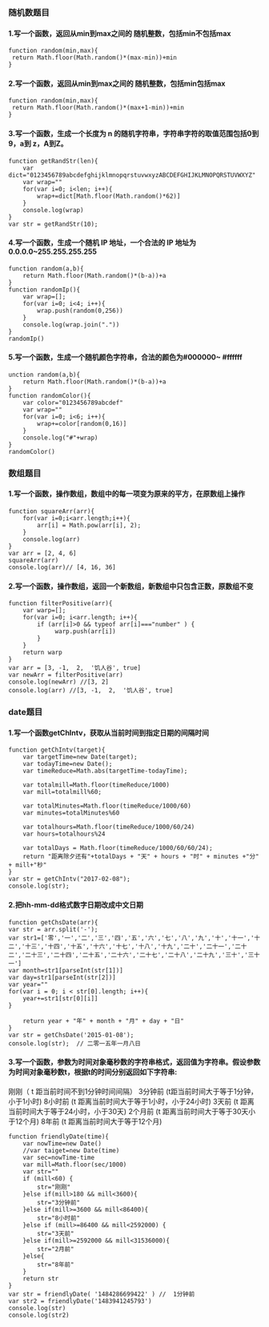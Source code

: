 ### 随机数题目

#### 1.写一个函数，返回从min到max之间的 随机整数，包括min不包括max
~~~
function random(min,max){
 return Math.floor(Math.random()*(max-min))+min
}
~~~

#### 2.写一个函数，返回从min到max之间的 随机整数，包括min包括max
~~~
function random(min,max){
 return Math.floor(Math.random()*(max+1-min))+min
}
~~~

#### 3.写一个函数，生成一个长度为 n 的随机字符串，字符串字符的取值范围包括0到9，a到 z，A到Z。
~~~
function getRandStr(len){
    var dict="0123456789abcdefghijklmnopqrstuvwxyzABCDEFGHIJKLMNOPQRSTUVWXYZ"
    var wrap=""
    for(var i=0; i<len; i++){
        wrap+=dict[Math.floor(Math.random()*62)]
    }
    console.log(wrap)
}
var str = getRandStr(10);
~~~

#### 4.写一个函数，生成一个随机 IP 地址，一个合法的 IP 地址为 0.0.0.0~255.255.255.255
~~~
function random(a,b){
    return Math.floor(Math.random()*(b-a))+a
}
function randomIp(){
    var wrap=[];
    for(var i=0; i<4; i++){
        wrap.push(random(0,256))
    }
    console.log(wrap.join("."))
}
randomIp()
~~~

#### 5.写一个函数，生成一个随机颜色字符串，合法的颜色为#000000~ #ffffff
~~~
unction random(a,b){
    return Math.floor(Math.random()*(b-a))+a
}
function randomColor(){
    var color="0123456789abcdef"
    var wrap=""
    for(var i=0; i<6; i++){
        wrap+=color[random(0,16)]
    }
    console.log("#"+wrap)
}
randomColor()
~~~

### 数组题目

#### 1.写一个函数，操作数组，数组中的每一项变为原来的平方，在原数组上操作
~~~
function squareArr(arr){
    for(var i=0;i<arr.length;i++){
        arr[i] = Math.pow(arr[i], 2);
    }
    console.log(arr)
}
var arr = [2, 4, 6]
squareArr(arr)
console.log(arr)// [4, 16, 36]
~~~

#### 2.写一个函数，操作数组，返回一个新数组，新数组中只包含正数，原数组不变
~~~
function filterPositive(arr){
    var warp=[];
    for(var i=0; i<arr.length; i++){
        if (arr[i]>0 && typeof arr[i]==="number" ) {
             warp.push(arr[i])
        }
    }
    return warp
}
var arr = [3, -1,  2,  '饥人谷', true]
var newArr = filterPositive(arr)
console.log(newArr) //[3, 2]
console.log(arr) //[3, -1,  2,  '饥人谷', true]
~~~

### date题目
#### 1.写一个函数getChIntv，获取从当前时间到指定日期的间隔时间
~~~
function getChIntv(target){
    var targetTime=new Date(target);
    var todayTime=new Date();
    var timeReduce=Math.abs(targetTime-todayTime);

    var totalmill=Math.floor(timeReduce/1000)
    var mill=totalmill%60;

    var totalMinutes=Math.floor(timeReduce/1000/60)
    var minutes=totalMinutes%60

    var totalhours=Math.floor(timeReduce/1000/60/24)
    var hours=totalhours%24

    var totalDays = Math.floor(timeReduce/1000/60/60/24);
    return "距离除夕还有"+totalDays + "天" + hours + "时" + minutes +"分" + mill+"秒"
}
var str = getChIntv("2017-02-08");
console.log(str);  
~~~
#### 2.把hh-mm-dd格式数字日期改成中文日期
~~~
function getChsDate(arr){
var str = arr.split('-'); 
var str1=['零','一','二','三','四','五','六','七','八','九','十','十一','十二','十三','十四','十五','十六','十七','十八','十九','二十','二十一','二十二','二十三','二十四','二十五','二十六','二十七','二十八','二十九','三十','三十一']
var month=str1[parseInt(str[1])]
var day=str1[parseInt(str[2])]
var year=""
for(var i = 0; i < str[0].length; i++){
    year+=str1[str[0][i]]
}

    return year + "年" + month + "月" + day + "日"
}
var str = getChsDate('2015-01-08');
console.log(str);  // 二零一五年一月八日
~~~

#### 3.写一个函数，参数为时间对象毫秒数的字符串格式，返回值为字符串。假设参数为时间对象毫秒数t，根据t的时间分别返回如下字符串:

刚刚（ t 距当前时间不到1分钟时间间隔）
3分钟前 (t距当前时间大于等于1分钟，小于1小时)
8小时前 (t 距离当前时间大于等于1小时，小于24小时)
3天前 (t 距离当前时间大于等于24小时，小于30天)
2个月前 (t 距离当前时间大于等于30天小于12个月)
8年前 (t 距离当前时间大于等于12个月)
~~~
function friendlyDate(time){
    var nowTime=new Date()
    //var taiget=new Date(time)
    var sec=nowTime-time
    var mill=Math.floor(sec/1000)
    var str=""
    if (mill<60) {
        str="刚刚"
    }else if(mill>180 && mill<3600){
        str="3分钟前"
    }else if(mill>=3600 && mill<86400){
        str="8小时前"
    }else if (mill>=86400 && mill<2592000) {
        str="3天前"
    }else if(mill>=2592000 && mill<31536000){
        str="2月前"
    }else{
        str="8年前"
    }
    return str
}
var str = friendlyDate( '1484286699422' ) //  1分钟前
var str2 = friendlyDate('1483941245793')
console.log(str)
console.log(str2)
~~~
